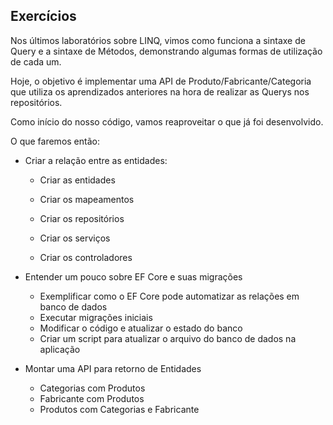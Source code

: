 ## Exercícios

Nos últimos laboratórios sobre LINQ, vimos como funciona a sintaxe de Query e a sintaxe de Métodos, demonstrando algumas formas de utilização de cada um.

Hoje, o objetivo é implementar uma API de Produto/Fabricante/Categoria que utiliza os aprendizados anteriores na hora de realizar as Querys nos repositórios.

Como início do nosso código, vamos reaproveitar o que já foi desenvolvido.

O que faremos então:



- Criar a relação entre as entidades:

  - Criar as entidades

  - Criar os mapeamentos

  - Criar os repositórios

  - Criar os serviços

  - Criar os controladores

    

- Entender um pouco sobre EF Core e suas migrações

  - Exemplificar como o EF Core pode automatizar as relações em banco de dados
  - Executar migrações iniciais
  - Modificar o código e atualizar o estado do banco
  - Criar um script para atualizar o arquivo do banco de dados na aplicação

  

- Montar uma API para retorno de Entidades

  - Categorias com Produtos
  - Fabricante com Produtos
  - Produtos com Categorias e Fabricante

  
